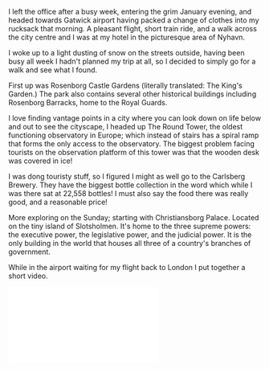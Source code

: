 <!--moml:meta
Title: 2017 Birthday in Copenhagen
Date: 2017-01-01
Hero: nyhavn
Intro: A last minute weekend city break for my Birthday; snow, culture, beer, and food!
-->

I left the office after a busy week, entering the grim January evening, and headed towards Gatwick airport having packed a change of clothes into my rucksack that morning. A pleasant flight, short train ride, and a walk across the city centre and I was at my hotel in the picturesque area of Nyhavn.

I woke up to a light dusting of snow on the streets outside, having been busy all week I hadn't planned my trip at all, so I decided to simply go for a walk and see what I found.

First up was Rosenborg Castle Gardens (literally translated: The King's Garden.) The park also contains several other historical buildings including Rosenborg Barracks, home to the Royal Guards.

<gallery>
    <gallery-photo path="the-kings-garden"></gallery-photo>
    <gallery-photo path="peril-the-kings-garden"></gallery-photo>
    <gallery-photo path="rosenborg-castle"></gallery-photo>
</gallery>

I love finding vantage points in a city where you can look down on life below and out to see the cityscape, I headed up The Round Tower, the oldest functioning observatory in Europe; which instead of stairs has a spiral ramp that forms the only access to the observatory. The biggest problem facing tourists on the observation platform of this tower was that the wooden desk was covered in ice!

<gallery>
    <gallery-photo path="spiral-ramp-the-round-tower"></gallery-photo>
    <gallery-photo path="view-from-the-round-tower"></gallery-photo>
</gallery>

I was dong touristy stuff, so I figured I might as well go to the Carlsberg Brewery. They have the biggest bottle collection in the word which while I was there sat at 22,558 bottles! I must also say the food there was really good, and a reasonable price!

<gallery>
    <gallery-photo path="beers-carlsberg-brewery"></gallery-photo>
    <gallery-photo path="carlsberg-brewery"></gallery-photo>
    <gallery-photo path="meal-carlsberg-brewery"></gallery-photo>
</gallery>

More exploring on the Sunday; starting with Christiansborg Palace. Located on the tiny island of Slotsholmen. It's home to the three supreme powers: the executive power, the legislative power, and the judicial power. It is the only building in the world that houses all three of a country's branches of government.

<gallery>
    <gallery-photo path="christiansborg-palace"></gallery-photo>
</gallery>

While in the airport waiting for my flight back to London I put together a short video.

<div class="video aspect-16-9">
    <iframe src="//player.vimeo.com/video/198574850" frameborder="0" webkitallowfullscreen mozallowfullscreen allowfullscreen></iframe>
</div>
